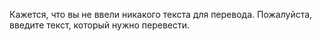 Кажется, что вы не ввели никакого текста для перевода. Пожалуйста, введите текст, который нужно перевести.